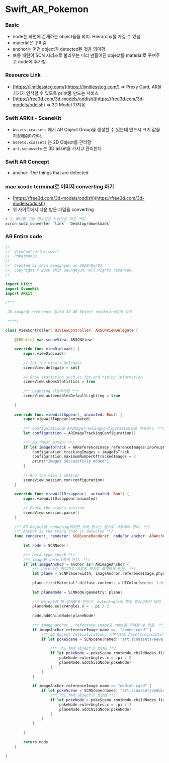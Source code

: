 # Swift_AR_Pokemon

### Basic

- node는 화면에 존재하는 object들을 의미. Hierarchy를 가질 수 있음
- material은 꾸며줌
- anchor는 어떤 object가 detected된 것을 의미함
- 보통 패턴이 SCN 시리즈로 불리우는 미리 만들어진 object를 material로 꾸며주고 node에 추가함.

### Resource Link

- [https://limitlesstcg.com/](https://limitlesstcg.com/)   ⇒ Proxy Card, AR을 기기가 인식할 수 있도록 print물 만드는 서비스
- [https://free3d.com/3d-models/oddish](https://free3d.com/3d-models/oddish)   ⇒ 3D Model 가져옴

### Swift ARKit - SceneKit

- `Assets.xcassets` 에서 AR Object Group을 생성할 수 있는데 반드시 크기 값을 지정해줘야한다.
- `Assets.xcassets` 는 2D Object를 관리함
- `art.scnassets` 는 3D asset을 가지고 관리한다

### Swift AR Concept

- anchor: The things that are detected

### mac xcode terminal로 이미지 converting 하기

- [https://free3d.com/3d-models/oddish](https://free3d.com/3d-models/oddish)
- 위 사이트에서 다운 받은 파일을 converting

```bash
#`는 빼야함 그냥 변수같은 느낌으로 적은 거임
xcrun sudz_converter `link` `Desktop/downloads` 
```

### AR Entire code

```swift
//
//  ViewController.swift
//  Poketmon3D
//
//  Created by shin seunghyun on 2020/05/03.
//  Copyright © 2020 shin seunghyun. All rights reserved.
//

import UIKit
import SceneKit
import ARKit

/***
 
 2D image를 reference 삼아서 3D AR Object rendering하게 하기
 
 ****/

class ViewController: UIViewController, ARSCNViewDelegate {
    
    @IBOutlet var sceneView: ARSCNView!
    
    override func viewDidLoad() {
        super.viewDidLoad()
        
        // Set the view's delegate
        sceneView.delegate = self
        
        // Show statistics such as fps and timing information
        sceneView.showsStatistics = true
        
        /** Lighting 가능하게함 **/
        sceneView.autoenablesDefaultLighting = true
        
    }
    
    override func viewWillAppear(_ animated: Bool) {
        super.viewWillAppear(animated)
        
        /** Configuration을 ARIMageTrackingConfiguration으로 바꿔준다. **/
        let configuration = ARImageTrackingConfiguration()
        
        /** 2D 이미지 가져오기 **/
        if let imageToTrack = ARReferenceImage.referenceImages(inGroupNamed: "Pokemon Cards", bundle: Bundle.main) {
            configuration.trackingImages = imageToTrack
            configuration.maximumNumberOfTrackedImages = 2
            print("Images Successfully Added")
        }
        
        // Run the view's session
        sceneView.session.run(configuration)
    }
    
    override func viewWillDisappear(_ animated: Bool) {
        super.viewWillDisappear(animated)
        
        // Pause the view's session
        sceneView.session.pause()
    }
    
    /** AR Object를 rendering하려면 아래 함수는 필수로 사용해야 한다. **/
    /** Anchor is the thing that is detected **/
    func renderer(_ renderer: SCNSceneRenderer, nodeFor anchor: ARAnchor) -> SCNNode? {
        
        let node = SCNNode()
        
        /** Data type check **/
        /** image만 detect하게 한다. **/
        if let imageAnchor = anchor as? ARImageAnchor {
            /** detect한 이미지로 똑같은 크기로 출력하게 만듬. **/
            let plane = SCNPlane(width: imageAnchor.referenceImage.physicalSize.width, height: imageAnchor.referenceImage.physicalSize.height)
            
            plane.firstMaterial?.diffuse.contents = UIColor(white: 1.0, alpha: 0.5)
            
            let planeNode = SCNNode(geometry: plane)
            
            /** Object에 딱 달라붙게 만든다. eulerAngle이 뭔지 알려고하지 말자. 걍 쓰면 된다. **/
            planeNode.eulerAngles.x = -.pi / 2
            
            node.addChildNode(planeNode)
            
            /** image anchor , reference image로 name을 가져올 수 있음. **/
            if imageAnchor.referenceImage.name ==  "eevee-card" {
                /** 3D Object Initialization, 기본적으로 Assets.scassets에 있는 3D Object를 가져옴 **/
                if let pokeScene = SCNScene(named: "art.scnassets/eeve.scn") {
                    
                    /** 카드 위에 object가 생성됨 **/
                    if let pokeNode = pokeScene.rootNode.childNodes.first {
                        pokeNode.eulerAngles.x = .pi / 2
                        planeNode.addChildNode(pokeNode)
                    }
                }
            }
            
            if imageAnchor.referenceImage.name == "oddish-card" {
                if let pokeScene = SCNScene(named: "art.scnassets/oddish.scn") {
                    /** 카드 위에 object가 생성됨 **/
                    if let pokeNode = pokeScene.rootNode.childNodes.first {
                        pokeNode.eulerAngles.x = .pi / 2
                        planeNode.addChildNode(pokeNode)
                    }
                }
            }
            
        }
        
        return node
    }
    
}
```
